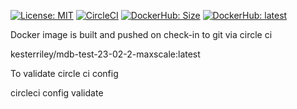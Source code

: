 

[![License: MIT](https://img.shields.io/badge/License-MIT-yellow.svg)](https://opensource.org/licenses/MIT) [![CircleCI](https://circleci.com/gh/kesterriley/maxscale-server-dockerfile.svg?style=shield&circle-token=c680133b02b617dbb8091bc5a55fef464886a445)](https://circleci.com/gh/kesterriley/maxscale-server-dockerfile) [![DockerHub: Size](https://img.shields.io/docker/image-size/kesterriley/mdb-test-10-4-maxscale?sort=semver)](https://hub.docker.com/repository/docker/kesterriley/mdb-test-10-4-maxscale/) [![DockerHub: latest](https://img.shields.io/docker/v/kesterriley/mdb-test-10-4-maxscale.svg?sort=semver)](https://hub.docker.com/repository/docker/kesterriley/mdb-test-10-4-maxscale/)




Docker image is built and pushed on check-in to git via circle ci

 kesterriley/mdb-test-23-02-2-maxscale:latest




To validate circle ci config

circleci config validate
